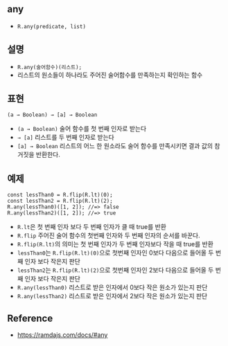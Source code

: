 ## any
- `R.any(predicate, list)`

## 설명
- `R.any(술어함수)(리스트);`
- 리스트의 원소들이 하나라도 주어진 술어함수를 만족하는지 확인하는 함수

## 표현
```
(a → Boolean) → [a] → Boolean
```
- `(a → Boolean)` 술어 함수를 첫 번째 인자로 받는다
- `→ [a]` 리스트를 두 번째 인자로 받는다
- `[a] → Boolean` 리스트의 어느 한 원소라도 술어 함수를 만족시키면 결과 값의 참 거짓을 반환한다.

## 예제
```
const lessThan0 = R.flip(R.lt)(0);
const lessThan2 = R.flip(R.lt)(2);
R.any(lessThan0)([1, 2]); //=> false
R.any(lessThan2)([1, 2]); //=> true
```
- `R.lt`은 첫 번째 인자 보다 두 번째 인자가 클 때 true를 반환
- `R.flip` 주어진 술어 함수의 첫번째 인자와 두 번째 인자의 순서를 바꾼다.
- `R.flip(R.lt)`의 의미는 첫 번째 인자가 두 번째 인자보다 작을 때 true를 반환
- `lessThan0`는 `R.flip(R.lt)(0)`으로 첫번째 인자인 0보다 다음으로 들어올 두 번째 인자 보다 작은지 판단
- `lessThan2`는 `R.flip(R.lt)(2)`으로 첫번째 인자인 2보다 다음으로 들어올 두 번째 인자 보다 작은지 판단
- `R.any(lessThan0)` 리스트로 받은 인자에서 0보다 작은 원소가 있는지 판단
- `R.any(lessThan2)` 리스트로 받은 인자에서 2보다 작은 원소가 있는지 판단

## Reference
- https://ramdajs.com/docs/#any
